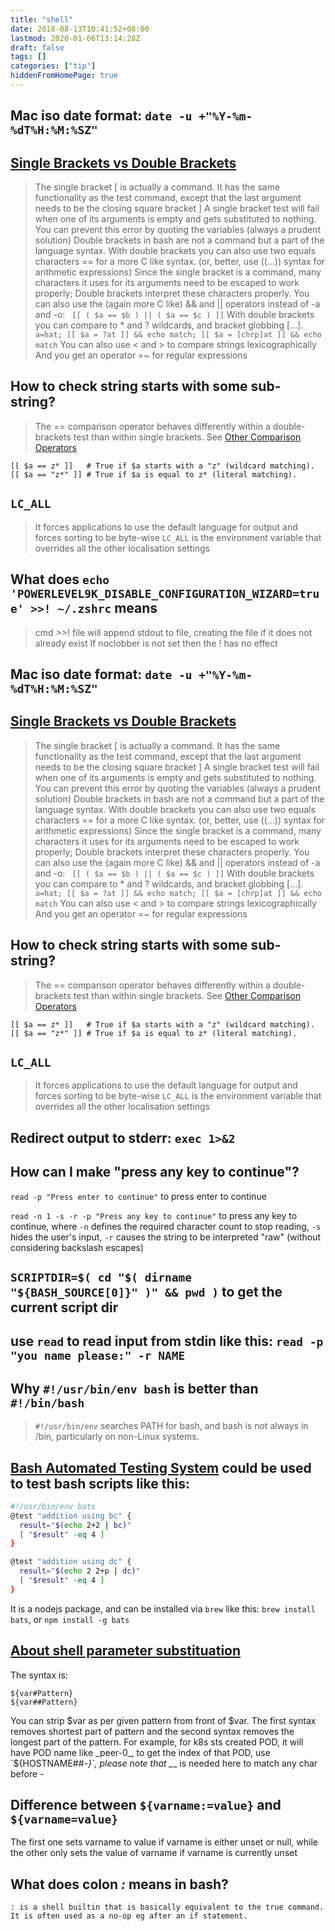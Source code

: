 ```yaml
---
title: "shell"
date: 2018-08-13T10:41:52+08:00
lastmod: 2020-01-06T13:14:28Z
draft: false
tags: []
categories: ["tip"]
hiddenFromHomePage: true
---
```


## Mac iso date format: `date -u +"%Y-%m-%dT%H:%M:%SZ"`

## [Single Brackets vs Double Brackets](https://scriptingosx.com/2018/02/single-brackets-vs-double-brackets/)
> The single bracket [ is actually a command. It has the same functionality as the test command, except that the last argument needs to be the closing square bracket ]
> A single bracket test will fail when one of its arguments is empty and gets substituted to nothing. You can prevent this error by quoting the variables (always a prudent solution)
> Double brackets in bash are not a command but a part of the language syntax.
> With double brackets you can also use two equals characters == for a more C like syntax. (or, better, use ((…)) syntax for arithmetic expressions)
> Since the single bracket is a command, many characters it uses for its arguments need to be escaped to work properly; Double brackets interpret these characters properly. You can also use the (again more C like) && and || operators instead of -a and -o: ` [[ ( $a == $b ) || ( $a == $c ) ]]`
> With double brackets you can compare to * and ? wildcards, and bracket globbing […]. `a=hat; [[ $a = ?at ]] && echo match; [[ $a = [chrp]at ]] && echo match`
> You can also use < and > to compare strings lexicographically
> And you get an operator =~ for regular expressions

## How to check string starts with some sub-string?
> The == comparison operator behaves differently within a double-brackets
> test than within single brackets. See [Other Comparison Operators](http://tldp.org/LDP/abs/html/comparison-ops.html)

```shell
[[ $a == z* ]]   # True if $a starts with a "z" (wildcard matching).
[[ $a == "z*" ]] # True if $a is equal to z* (literal matching).
```

## `LC_ALL` 
> It forces applications to use the default language for output
> and forces sorting to be byte-wise
> `LC_ALL` is the environment variable that overrides all the other localisation settings

## What does `echo 'POWERLEVEL9K_DISABLE_CONFIGURATION_WIZARD=true' >>! ~/.zshrc` means

> cmd >>! file will append stdout to file, creating the file if it does not already exist
> If noclobber is not set then the ! has no effect

## Mac iso date format: `date -u +"%Y-%m-%dT%H:%M:%SZ"`

## [Single Brackets vs Double Brackets](https://scriptingosx.com/2018/02/single-brackets-vs-double-brackets/)
> The single bracket [ is actually a command. It has the same functionality as the test command, except that the last argument needs to be the closing square bracket ]
> A single bracket test will fail when one of its arguments is empty and gets substituted to nothing. You can prevent this error by quoting the variables (always a prudent solution)
> Double brackets in bash are not a command but a part of the language syntax.
> With double brackets you can also use two equals characters == for a more C like syntax. (or, better, use ((…)) syntax for arithmetic expressions)
> Since the single bracket is a command, many characters it uses for its arguments need to be escaped to work properly; Double brackets interpret these characters properly. You can also use the (again more C like) && and || operators instead of -a and -o: ` [[ ( $a == $b ) || ( $a == $c ) ]]`
> With double brackets you can compare to * and ? wildcards, and bracket globbing […]. `a=hat; [[ $a = ?at ]] && echo match; [[ $a = [chrp]at ]] && echo match`
> You can also use < and > to compare strings lexicographically
> And you get an operator =~ for regular expressions

## How to check string starts with some sub-string?
> The == comparison operator behaves differently within a double-brackets
> test than within single brackets. See [Other Comparison Operators](http://tldp.org/LDP/abs/html/comparison-ops.html)

```shell
[[ $a == z* ]]   # True if $a starts with a "z" (wildcard matching).
[[ $a == "z*" ]] # True if $a is equal to z* (literal matching).
```

## `LC_ALL` 
> It forces applications to use the default language for output
> and forces sorting to be byte-wise
> `LC_ALL` is the environment variable that overrides all the other localisation settings

## Redirect output to stderr: `exec 1>&2`

## How can I make "press any key to continue"?

`read -p "Press enter to continue"` to press enter to continue

`read -n 1 -s -r -p "Press any key to continue"` to press any key to continue, where `-n` defines the required character count to stop reading, `-s` hides the user's input, `-r` causes the string to be interpreted "raw" (without considering backslash escapes)

## `SCRIPTDIR=$( cd "$( dirname "${BASH_SOURCE[0]}" )" && pwd )` to get the current script dir

## use `read` to read input from stdin like this: `read -p "you name please:" -r NAME`

## Why `#!/usr/bin/env bash` is better than `#!/bin/bash`

> `#!/usr/bin/env` searches PATH for bash, and bash is not always in /bin, particularly on non-Linux systems.

## [Bash Automated Testing System](https://github.com/bats-core/bats-core) could be used to test bash scripts like this:

```sh
#!/usr/bin/env bats
@test "addition using bc" {
  result="$(echo 2+2 | bc)"
  [ "$result" -eq 4 ]
}

@test "addition using dc" {
  result="$(echo 2 2+p | dc)"
  [ "$result" -eq 4 ]
}
```

It is a nodejs package, and can be installed via `brew` like this: `brew install bats`, or `npm install -g bats`

## [About shell parameter substituation](https://www.cyberciti.biz/tips/bash-shell-parameter-substitution-2.html)
The syntax is:
```
${var#Pattern}
${var##Pattern}
```
You can strip $var as per given pattern from front of $var. The first syntax removes shortest part of pattern and the second syntax removes the longest part of the pattern.
For example, for k8s sts created POD, it will have POD name like _peer-0_, to get the index of that POD, use `${HOSTNAME##*-}`, please note that _*_ is needed here to match any char before _-_

## Difference between `${varname:=value}` and `${varname=value}`

The first one sets varname to value if varname is either unset or null, while the other only sets the value of varname if varname is currently unset

## What does colon *:* means in bash?
```
: is a shell builtin that is basically equivalent to the true command. It is often used as a no-op eg after an if statement. 
```
